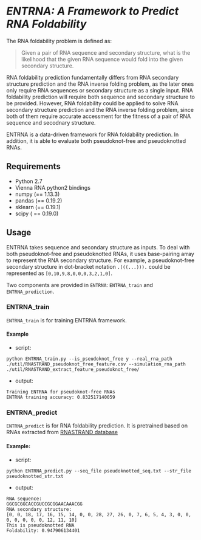 *ENTRNA: A Framework to Predict RNA Foldability*
=========================================================================

The RNA foldability problem is defined as: 
> Given a pair of RNA sequence and secondary structure, what is the likelihood that the given RNA sequence would fold into the given secondary structure. 

RNA foldability prediction fundamentally differs from RNA secondary structure prediction and the RNA inverse folding problem, as the later ones only require RNA sequences or secondary structure as a single input. RNA foldability prediction will require both sequence and secondary structure to be provided. However, RNA foldability could be applied to solve RNA secondary structure prediction and the RNA inverse folding problem, since both of them require accurate accessment for the fitness of a pair of RNA sequence and secodnary structure.

ENTRNA is a data-driven framework for RNA foldability prediction. In addition, it is able to evaluate both pseudoknot-free and pseudoknotted RNAs.

## Requirements

* Python 2.7
* Vienna RNA python2 bindings 
* numpy (== 1.13.3)
* pandas (== 0.19.2)
* sklearn (== 0.19.1)
* scipy ( == 0.19.0)

## Usage

ENTRNA takes sequence and secondary structure as inputs. 
To deal with both pseudoknot-free and pseudoknotted RNAs, it uses base-pairing array to represent the RNA secondary structure. 
For example, a pseudoknot-free secondary structure in dot-bracket notation `.(((...))).` could be represented as `[0,10,9,8,0,0,0,3,2,1,0]`.

Two components are provided in `ENTRNA`: `ENTRNA_train` and `ENTRNA_prediction`.

### ENTRNA_train

`ENTRNA_train` is for training ENTRNA framework. 

#### Example
- script:
```shell
python ENTRNA_train.py --is_pseudoknot_free y --real_rna_path ./util/RNASTRAND_pseudoknot_free_feature.csv --simulation_rna_path ./util/RNASTRAND_extract_feature_pseudoknot_free/
```

- output:
```
Training ENTRNA for pseudoknot-free RNAs
ENTRNA training accuracy: 0.832517140059
```



### ENTRNA_predict
`ENTRNA_predict` is for RNA foldability prediction. It is pretrained based on RNAs extracted from [RNASTRAND database](http://www.rnasoft.ca/strand/)

#### Example:
- script:
```shell
python ENTRNA_predict.py --seq_file pseudoknotted_seq.txt --str_file pseudoknotted_str.txt 
```

- output:
```
RNA sequence:
GGCGCGGCACCGUCCGCGGAACAAACGG
RNA secondary structure:
[0, 0, 18, 17, 16, 15, 14, 0, 0, 28, 27, 26, 0, 7, 6, 5, 4, 3, 0, 0, 0, 0, 0, 0, 0, 12, 11, 10]
This is pseudoknotted RNA
Foldability: 0.947906134401
```


